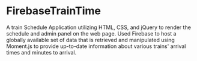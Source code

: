 # FirebaseTrainTime

A train Schedule Application utilizing HTML, CSS, and jQuery to render the schedule and admin panel on the web page. Used Firebase to host a globally available set of data that is retrieved and manipulated using Moment.js to provide up-to-date information about various trains' arrival times and minutes to arrival.
